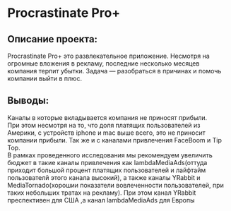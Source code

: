 # Procrastinate Pro+ 

## Описание проекта: 
Procrastinate Pro+ это развлекательное приложение. Несмотря на огромные вложения в рекламу, последние несколько месяцев компания терпит убытки. Задача — разобраться в причинах и помочь компании выйти в плюс.

## Выводы:
Каналы в которые вкладывается компания не приносят прибыли.  
При этом несмотря на то, что доля платящих пользователей из Америки, с устройств iphone и mac выше всего, это не приносит компании прибыли. Так же и с каналами привлечения FaceBoom и Tip Top.  
В рамках проведенного исследования мы рекомендуем увеличить бюджет в такие каналы привлечения как lambdaMediaAds(оттуда приходит большой процент платящих пользователей и лайфтайм пользователй этого канала высокий), а также каналы YRabbit и MediaTornado(хорошии показатели вовлеченности пользователей, при таких небольших тратах на рекламу). При этом канал YRabbit преспективен для США ,а канал lambdaMediaAds для Европы  


